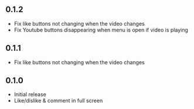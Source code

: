 ## 0.1.2

-   Fix like buttons not changing when the video changes
-   Fix Youtube buttons disappearing when menu is open if video is playing

## 0.1.1

-   Fix like buttons not changing when the video changes

## 0.1.0

-   Initial release
-   Like/dislike & comment in full screen
